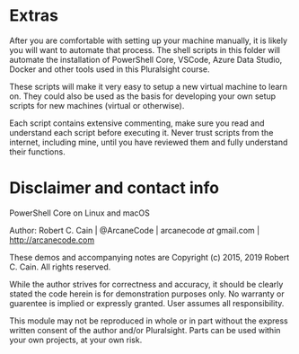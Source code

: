 # Extras
After you are comfortable with setting up your machine manually, it is likely you will want to automate that process. The shell scripts in this folder will automate the installation of PowerShell Core, VSCode, Azure Data Studio, Docker and other tools used in this Pluralsight course. 

These scripts will make it very easy to setup a new virtual machine to learn on. They could also be used as the basis for developing your own setup scripts for new machines (virtual or otherwise).

Each script contains extensive commenting, make sure you read and understand each script before executing it. Never trust scripts from the internet, including mine, until you have reviewed them and fully understand their functions. 

# Disclaimer and contact info
PowerShell Core on Linux and macOS
  
Author: Robert C. Cain | @ArcaneCode | arcanecode _at_ gmail.com | http://arcanecode.com
 
These demos and accompanying notes are Copyright (c) 2015, 2019 Robert C. Cain. All rights reserved.

While the author strives for correctness and accuracy, it should be clearly stated the code herein is for demonstration purposes only. No warranty or guarentee is implied or expressly granted. User assumes all responsibility.

This module may not be reproduced in whole or in part without the express written consent of the author and/or Pluralsight. Parts can be used within your own projects, at your own risk.